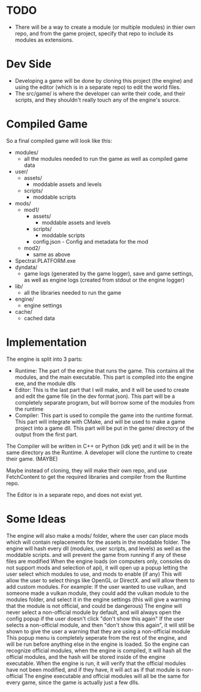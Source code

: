# TODO
- There will be a way to create a module (or multiple modules) in thier own repo, and from the game project, specify that repo to include its modules as extensions.


# Dev Side
- Developing a game will be done by cloning this project (the engine) and using the editor (which is in a separate repo) to edit the world files.
- The src/game/ is where the developer can write their code, and their scripts, and they shouldn't really touch any of the engine's source.

# Compiled Game

So a final compiled game will look like this:
- modules/
  - all the modules needed to run the game as well as compiled game data
- user/
  - assets/
    - moddable assets and levels
  - scripts/
    - moddable scripts
- mods/
    - mod1/
        - assets/
            - moddable assets and levels
        - scripts/
            - moddable scripts
        - config.json - Config and metadata for the mod
    - mod2/
        - same as above
- Spectral.PLATFORM.exe
- dyndata/
    - game logs (generated by the game logger), save and game settings, as well as engine logs (created from stdout or the engine logger)
- lib/
    - all the libraries needed to run the game
- engine/
    - engine settings
- cache/
    - cached data

# Implementation
The engine is split into 3 parts:
- Runtime: The part of the engine that runs the game. This contains all the modules, and the main executable. This part is compiled into the engine exe, and the module dlls
- Editor: This is the last part that I will make, and it will be used to create and edit the game file (in the dev format json). This part will be a completely separate program, but will borrow some of the modules from the runtime
- Compiler: This part is used to compile the game into the runtime format. This part will integrate with CMake, and will be used to make a game project into a game dll. This part will be put in the game/ directory of the output from the first part.

The Compiler will be written in C++ or Python (idk yet) and it will be in the same directory as the Runtime.
A developer will clone the runtime to create their game. (MAYBE)

Maybe instead of cloning, they will make their own repo, and use FetchContent to get the required libraries and compiler from the Runtime repo.

The Editor is in a separate repo, and does not exist yet.

# Some Ideas
The engine will also make a mods/ folder, where the user can place mods which will contain replacements for the assets in the moddable folder. The engine will hash every dll (modules, user scripts, and levels) as well as the moddable scripts. and will prevent the game from running if any of these files are modified
When the engine loads (on computers only, consoles do not support mods and selection of api), it will open up a popup letting the user select which modules to use, and mods to enable (if any)
This will allow the user to select things like OpenGL or DirectX. and will allow them to add custom modules. For example: If the user wanted to use vulkan, and someone made a vulkan module, they could add the vulkan module to the modules folder, and select it in the engine settings (this will give a warning that the module is not official, and could be dangerous)
The engine will never select a non-official module by default, and will always open the config popup if the user doesn't click "don't show this again"
If the user selects a non-official module, and then "don't show this again", it will still be shown to give the user a warning that they are using a non-official module
This popup menu is completely seperate from the rest of the engine, and will be run before anything else in the engine is loaded.
So the engine can recognize official modules, when the engine is compiled, it will hash all the official modules, and the hash will be stored inside of the engine executable. When the engine is run, it will verify that the official modules have not been modified, and if they have, it will act as if that module is non-official
The engine executable and official modules will all be the same for every game, since the game is actually just a few dlls.